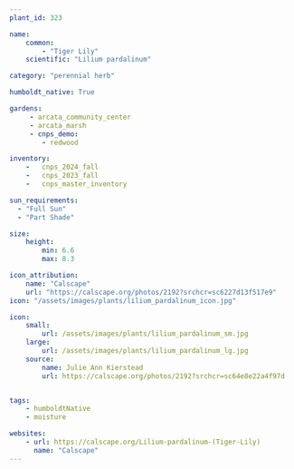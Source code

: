 ```yaml
---
plant_id: 323 

name: 
    common: 
        - "Tiger Lily"  
    scientific: "Lilium pardalinum"  

category: "perennial herb"

humboldt_native: True

gardens: 
     - arcata_community_center
     - arcata_marsh
     - cnps_demo:
        - redwood

inventory: 
    -   cnps_2024_fall
    -   cnps_2023_fall
    -   cnps_master_inventory

sun_requirements:
  - "Full Sun"
  - "Part Shade"

size:
    height: 
        min: 6.6 
        max: 8.3

icon_attribution: 
    name: "Calscape"
    url: "https://calscape.org/photos/2192?srchcr=sc6227d13f517e9"
icon: "/assets/images/plants/lilium_pardalinum_icon.jpg"

icon: 
    small: 
        url: /assets/images/plants/lilium_pardalinum_sm.jpg 
    large: 
        url: /assets/images/plants/lilium_pardalinum_lg.jpg 
    source: 
        name: Julie Ann Kierstead
        url: https://calscape.org/photos/2192?srchcr=sc64e8e22a4f97d 


tags: 
    - humboldtNative
    - moisture

websites:
    - url: https://calscape.org/Lilium-pardalinum-(Tiger-Lily)
      name: "Calscape"
---
```

